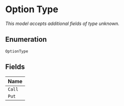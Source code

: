 
# Option Type

*This model accepts additional fields of type unknown.*

## Enumeration

`OptionType`

## Fields

| Name |
|  --- |
| `Call` |
| `Put` |

